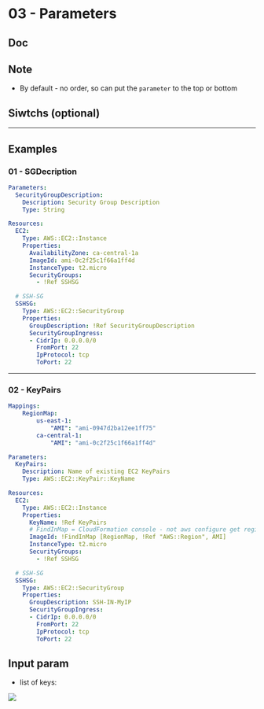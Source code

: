 # 03 - Parameters

## Doc

## Note
* By default - no order, so can put the `parameter` to the top or bottom

## Siwtchs (optional)

---

## Examples
### 01 - SGDecription
````yaml
Parameters:
  SecurityGroupDescription:
    Description: Security Group Description
    Type: String

Resources:
  EC2:
    Type: AWS::EC2::Instance
    Properties:
      AvailabilityZone: ca-central-1a
      ImageId: ami-0c2f25c1f66a1ff4d
      InstanceType: t2.micro
      SecurityGroups:
        - !Ref SSHSG

  # SSH-SG
  SSHSG:
    Type: AWS::EC2::SecurityGroup
    Properties:
      GroupDescription: !Ref SecurityGroupDescription
      SecurityGroupIngress:
      - CidrIp: 0.0.0.0/0
        FromPort: 22
        IpProtocol: tcp
        ToPort: 22
````

---

### 02 - KeyPairs
````yaml
Mappings:
    RegionMap:
        us-east-1:
            "AMI": "ami-0947d2ba12ee1ff75"
        ca-central-1:
            "AMI": "ami-0c2f25c1f66a1ff4d"

Parameters:
  KeyPairs:
    Description: Name of existing EC2 KeyPairs
    Type: AWS::EC2::KeyPair::KeyName

Resources:
  EC2:
    Type: AWS::EC2::Instance
    Properties:
      KeyName: !Ref KeyPairs
      # FindInMap = CloudFormation console - not aws configure get region
      ImageId: !FindInMap [RegionMap, !Ref "AWS::Region", AMI]
      InstanceType: t2.micro
      SecurityGroups:
        - !Ref SSHSG

  # SSH-SG
  SSHSG:
    Type: AWS::EC2::SecurityGroup
    Properties:
      GroupDescription: SSH-IN-MyIP
      SecurityGroupIngress:
      - CidrIp: 0.0.0.0/0
        FromPort: 22
        IpProtocol: tcp
        ToPort: 22
````

## Input param
* list of keys:

[<img src="https://i.imgur.com/ZfAqVCT.png">](https://i.imgur.com/ZfAqVCT.png)

